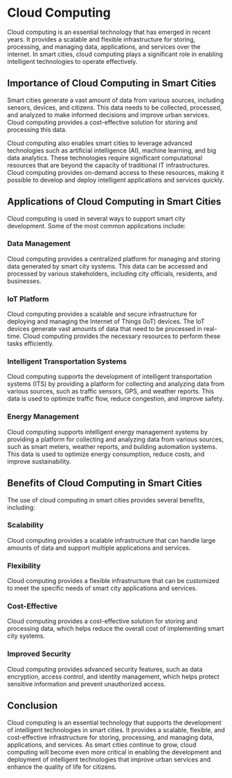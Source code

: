 Cloud Computing
=====================================================================

Cloud computing is an essential technology that has emerged in recent years. It provides a scalable and flexible infrastructure for storing, processing, and managing data, applications, and services over the internet. In smart cities, cloud computing plays a significant role in enabling intelligent technologies to operate effectively.

Importance of Cloud Computing in Smart Cities
---------------------------------------------

Smart cities generate a vast amount of data from various sources, including sensors, devices, and citizens. This data needs to be collected, processed, and analyzed to make informed decisions and improve urban services. Cloud computing provides a cost-effective solution for storing and processing this data.

Cloud computing also enables smart cities to leverage advanced technologies such as artificial intelligence (AI), machine learning, and big data analytics. These technologies require significant computational resources that are beyond the capacity of traditional IT infrastructures. Cloud computing provides on-demand access to these resources, making it possible to develop and deploy intelligent applications and services quickly.

Applications of Cloud Computing in Smart Cities
-----------------------------------------------

Cloud computing is used in several ways to support smart city development. Some of the most common applications include:

### Data Management

Cloud computing provides a centralized platform for managing and storing data generated by smart city systems. This data can be accessed and processed by various stakeholders, including city officials, residents, and businesses.

### IoT Platform

Cloud computing provides a scalable and secure infrastructure for deploying and managing the Internet of Things (IoT) devices. The IoT devices generate vast amounts of data that need to be processed in real-time. Cloud computing provides the necessary resources to perform these tasks efficiently.

### Intelligent Transportation Systems

Cloud computing supports the development of intelligent transportation systems (ITS) by providing a platform for collecting and analyzing data from various sources, such as traffic sensors, GPS, and weather reports. This data is used to optimize traffic flow, reduce congestion, and improve safety.

### Energy Management

Cloud computing supports intelligent energy management systems by providing a platform for collecting and analyzing data from various sources, such as smart meters, weather reports, and building automation systems. This data is used to optimize energy consumption, reduce costs, and improve sustainability.

Benefits of Cloud Computing in Smart Cities
-------------------------------------------

The use of cloud computing in smart cities provides several benefits, including:

### Scalability

Cloud computing provides a scalable infrastructure that can handle large amounts of data and support multiple applications and services.

### Flexibility

Cloud computing provides a flexible infrastructure that can be customized to meet the specific needs of smart city applications and services.

### Cost-Effective

Cloud computing provides a cost-effective solution for storing and processing data, which helps reduce the overall cost of implementing smart city systems.

### Improved Security

Cloud computing provides advanced security features, such as data encryption, access control, and identity management, which helps protect sensitive information and prevent unauthorized access.

Conclusion
----------

Cloud computing is an essential technology that supports the development of intelligent technologies in smart cities. It provides a scalable, flexible, and cost-effective infrastructure for storing, processing, and managing data, applications, and services. As smart cities continue to grow, cloud computing will become even more critical in enabling the development and deployment of intelligent technologies that improve urban services and enhance the quality of life for citizens.



